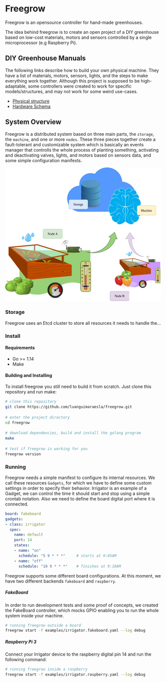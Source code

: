 Freegrow
========

Freegrow is an opensource controller for hand-made greenhouses.

The idea behind freegrow is to create an open project of a DIY greenhouse based on low-cost materials, motors and sensors controlled by a single microprocessor (e.g Raspberry Pi).

## DIY Greenhouse Manuals

The following links describe how to build your own physical machine. They have a list of materials, motors, sensors, lights, and the steps to make everything work together. Although this project is supposed to be high-adaptable, some controllers were created to work for specific models/structures, and may not work for some weird use-cases.

* [Physical structure](docs/PHYSICAL_STRUCTURE.md)
* [Hardware Schema](docs/HARDWARE_SCHEMA.md)

## System Overview

Freegrow is a distributed system based on three main parts, the `storage`, the `machine`, and one or more `nodes`. These three pieces together create a fault-tolerant and customizable system which is basically an events manager that controlls the whole process of planting something, activating and deactivating valves, lights, and motors based on sensors data, and some simple configuration manifests.

![System Overview](docs/images/overview.jpg)

### Storage

Freegrow uses an Etcd cluster to store all resources it needs to handle the...


### Install

#### Requirements

- Go >= 1.14
- Make

#### Building and Installing

To install freegrow you still need to build it from scratch. Just clone this repository and run make:

```bash
# clone this repository
git clone https://github.com/luanguimaraesla/freegrow.git

# enter the project directory
cd freegrow

# download dependencies, build and install the golang program
make

# test if freegrow is working for you
freegrow version
```

### Running

Freegrow needs a simple manifest to configure its internal resources. We call these resources `Gadgets`, for which we have to define some custom settings in order to specify their behavior. Irrigator is an example of a Gadget, we can control the time it should start and stop using a simple crontab notation. Also we need to define the board digital port where it is connected.

```yaml
board: fakeboard
gadgets:
- class: irrigator
  spec:
    name: default
    port: 14
    states:
    - name: "on"
      schedule: "5 9 * * *"     # starts at 9:05AM
    - name: "off"
      schedule: "10 9 * * *"    # finishes at 9:10AM
```

Freegrow supports some different board configurations. At this moment, we have two different backends `fakeboard` and `raspberry`.

##### FakeBoard

In order to run development tests and some proof of concepts, we created the FakeBoard controller, which mocks GPIO enabling you to run the whole system inside your machine.

```bash
# running freegrow outside a board
freegrow start -f examples/irrigator.fakeboard.yaml --log debug
```

##### Raspberry Pi 3

Connect your Irrigator device to the raspberry digital pin 14 and run the following command:

```bash
# running freegrow inside a raspberry
freegrow start -f examples/irrigator.raspberry.yaml --log debug
```
